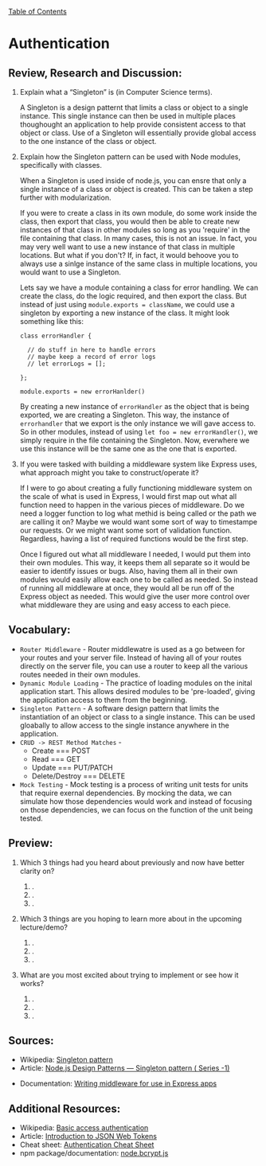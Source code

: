 [Table of Contents](README.md)

# Authentication

## Review, Research and Discussion:

1. Explain what a “Singleton” is (in Computer Science terms).

    A Singleton is a design patternt that limits a class or object to a single instance. This single instance can then be used in multiple places thoughought an application to help provide consistent access to that object or class. Use of a Singleton will essentially provide global access to the one instance of the class or object.

2. Explain how the Singleton pattern can be used with Node modules, specifically with classes.

    When a Singleton is used inside of node.js, you can ensre that only a single instance of a class or object is created. This can be taken a step further with modularization.
    
    If you were to create a class in its own module, do some work inside the class, then export that class, you would then be able to create new instances of that class in other modules so long as you 'require' in the file containing that class. In many cases, this is not an issue. In fact, you may very well want to use a new instance of that class in multiple locations. But what if you don't? If, in fact, it would behoove you to always use a sinlge instance of the same class in multiple locations, you would want to use a Singleton. 

    Lets say we have a module containing a class for error handling. We can create the class, do the logic required, and then export the class. But instead of just using `module.exports = className`, we could use a singleton by exporting a new instance of the class. It might look something like this:


    ```
    class errorHandler {

      // do stuff in here to handle errors
      // maybe keep a record of error logs
      // let errorLogs = [];

    };

    module.exports = new errorHanlder()
    ```


    By creating a new instance of `errorHandler` as the object that is being exported, we are creating a Singleton. This way, the instance of `errorhandler` that we export is the only instance we will gave access to. So in other modules, instead of using `let foo = new errorHandler()`, we simply require in the file containing the Singleton. Now, everwhere we use this instance will be the same one as the one that is exported.

3. If you were tasked with building a middleware system like Express uses, what approach might you take to construct/operate it?

    If I were to go about creating a fully functioning middleware system on the scale of what is used in Express, I would first map out what all function need to happen in the various pieces of middleware. Do we need a logger function to log what methid is being called or the path we are calling it on? Maybe we would want some sort of way to timestampe our requests. Or we might want some sort of validation function. Regardless, having a list of required functions would be the first step.

    Once I figured out what all middleware I needed, I would put them into their own modules. This way, it keeps them all separate so it would be easier to identify issues or bugs. Also, having them all in their own modules would easily allow each one to be called as needed. So instead of running all middleware at once, they would all be run off of the Express object as needed. This would give the user more control over what middleware they are using and easy access to each piece.

## Vocabulary:

* `Router Middleware` - Router middlewatre is used as a go between for your routes and your server file. Instead of having all of your routes directly on the server file, you can use a router to keep all the various routes needed in their own modules. 
* `Dynamic Module Loading` - The practice of loading modules on the inital application start. This allows desired modules to be 'pre-loaded', giving the application access to them from the beginning.
* `Singleton Pattern` - A software design pattern that limits the instantiation of an object or class to a single instance. This can be used gloabally to allow access to the single instance anywhere in the application.
* `CRUD -> REST Method Matches` - 
  * Create === POST
  * Read === GET
  * Update === PUT/PATCH
  * Delete/Destroy === DELETE
* `Mock Testing` - Mock testing is a process of writing unit tests for units that require exernal dependencies. By mocking the data, we can simulate how those dependencies would work and instead of focusing on those dependencies, we can focus on the function of the unit being tested.

## Preview: 

1. Which 3 things had you heard about previously and now have better clarity on?

    1. .
    2. .
    3. .

2. Which 3 things are you hoping to learn more about in the upcoming lecture/demo?

    1. .
    2. .
    3. .

3. What are you most excited about trying to implement or see how it works?

    1. .
    2. .
    3. .

## Sources:

* Wikipedia: [Singleton pattern](https://en.wikipedia.org/wiki/Singleton_pattern)
* Article: [Node.js Design Patterns — Singleton pattern ( Series -1)](https://medium.com/@maheshkumawat_83392/node-js-design-patterns-singleton-pattern-series-1-1e0ab71e3edf)
- Documentation: [Writing middleware for use in Express apps](https://expressjs.com/en/guide/writing-middleware.html)

## Additional Resources:

* Wikipedia: [Basic access authentication](https://en.wikipedia.org/wiki/Basic_access_authentication)
* Article: [Introduction to JSON Web Tokens](https://jwt.io/introduction/)
* Cheat sheet: [Authentication Cheat Sheet](https://cheatsheetseries.owasp.org/cheatsheets/Authentication_Cheat_Sheet.html)
* npm package/documentation: [node.bcrypt.js](https://www.npmjs.com/package/bcrypt)